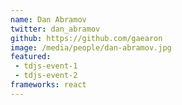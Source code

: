 ```yaml
---
name: Dan Abramov
twitter: dan_abramov
github: https://github.com/gaearon
image: /media/people/dan-abramov.jpg
featured:
 - tdjs-event-1
 - tdjs-event-2
frameworks: react
---
```

